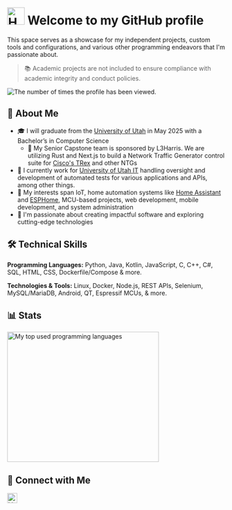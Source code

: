 # <img src="https://media.giphy.com/media/hvRJCLFzcasrR4ia7z/giphy.gif" width="40" alt="Hand Wave Emoji Animation"> Welcome to my GitHub profile

This space serves as a showcase for my independent projects, custom tools and configurations, and various other programming endeavors that I'm passionate about.

> 📚 Academic projects are not included to ensure compliance with academic integrity and conduct policies.

<img src="https://komarev.com/ghpvc/?username=mwdle&style=flat-square&color=blue" alt="The number of times the profile has been viewed.">

## 👤 About Me

* 🎓 I will graduate from the [University of Utah](https://www.utah.edu/) in May 2025 with a Bachelor’s in Computer Science
  * 📖 My Senior Capstone team is sponsored by L3Harris. We are utilizing Rust and Next.js to build a Network Traffic Generator control suite for [Cisco's TRex](https://trex-tgn.cisco.com/) and other NTGs
* 💼 I currently work for [University of Utah IT](https://it.utah.edu/) handling oversight and development of automated tests for various applications and APIs, among other things.
* 📱 My interests span IoT, home automation systems like [Home Assistant](https://www.home-assistant.io/) and [ESPHome](https://esphome.io/), MCU-based projects, web development, mobile development, and system administration
* 💭 I'm passionate about creating impactful software and exploring cutting-edge technologies

## 🛠 Technical Skills

**Programming Languages:** Python, Java, Kotlin, JavaScript, C, C++, C#, SQL, HTML, CSS, Dockerfile/Compose & more.

**Technologies & Tools:** Linux, Docker, Node.js, REST APIs, Selenium, MySQL/MariaDB, Android, QT, Espressif MCUs, & more.

## 📊 Stats

<img src="https://github-readme-stats.vercel.app/api/top-langs/?username=mwdle&langs_count=8&layout=compact&theme=radical&hide_border=true" alt="My top used programming languages" width=350rem height=300rem/>

## 🤝 Connect with Me

<a href="https://www.linkedin.com/in/mwdle"><img align="top" height="23px" src="https://img.shields.io/badge/-linkedin\mwdle-blue?style=flat&logo=Linkedin&logoColor=white" alt="LinkedIn Badge"></a>
